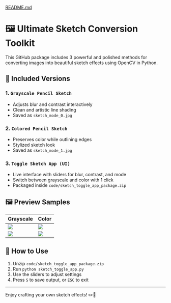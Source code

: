 [README.md](https://github.com/user-attachments/files/21566981/README.md)

# 🖼️ Ultimate Sketch Conversion Toolkit

This GitHub package includes 3 powerful and polished methods for converting images into beautiful sketch effects using OpenCV in Python.

## 🧠 Included Versions

### 1. `Grayscale Pencil Sketch`
- Adjusts blur and contrast interactively
- Clean and artistic line shading
- Saved as `sketch_mode_0.jpg`

### 2. `Colored Pencil Sketch`
- Preserves color while outlining edges
- Stylized sketch look
- Saved as `sketch_mode_1.jpg`

### 3. `Toggle Sketch App (UI)`
- Live interface with sliders for blur, contrast, and mode
- Switch between grayscale and color with 1 click
- Packaged inside `code/sketch_toggle_app_package.zip`

## 🖼️ Preview Samples

| Grayscale | Color |
|----------|-------|
| ![](preview/sketch_mode_0.jpg) | ![](preview/sketch_mode_1.jpg) |
| ![](preview/gray_sketch_preview.jpg) | ![](preview/color_sketch_preview.jpg) |

## 🚀 How to Use

1. Unzip `code/sketch_toggle_app_package.zip`
2. Run `python sketch_toggle_app.py`
3. Use the sliders to adjust settings
4. Press `S` to save output, or `ESC` to exit

---

Enjoy crafting your own sketch effects! ✏️🎨
